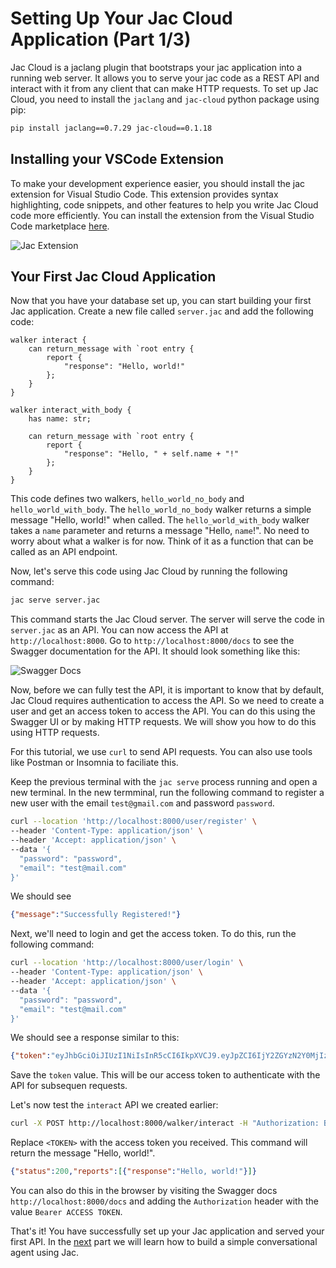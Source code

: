 # Setting Up Your Jac Cloud Application (Part 1/3)
Jac Cloud is a jaclang plugin that bootstraps your jac application into a running web server. It allows you to serve your jac code as a REST API and interact with it from any client that can make HTTP requests. To set up Jac Cloud, you need to install the `jaclang` and `jac-cloud` python package using pip:

```bash
pip install jaclang==0.7.29 jac-cloud==0.1.18
```

## Installing your VSCode Extension
To make your development experience easier, you should install the jac extension for Visual Studio Code. This extension provides syntax highlighting, code snippets, and other features to help you write Jac Cloud code more efficiently. You can install the extension from the Visual Studio Code marketplace [here](https://marketplace.visualstudio.com/items?itemName=jaseci-labs.jaclang-extension).

![Jac Extension](images/1_vscode.png)

## Your First Jac Cloud Application
Now that you have your database set up, you can start building your first Jac application. Create a new file called `server.jac` and add the following code:

```jac
walker interact {
    can return_message with `root entry {
        report {
            "response": "Hello, world!"
        };
    }
}

walker interact_with_body {
    has name: str;

    can return_message with `root entry {
        report {
            "response": "Hello, " + self.name + "!"
        };
    }
}
```

This code defines two walkers, `hello_world_no_body` and `hello_world_with_body`. The `hello_world_no_body` walker returns a simple message "Hello, world!" when called. The `hello_world_with_body` walker takes a `name` parameter and returns a message "Hello, `name`!". No need to worry about what a walker is for now. Think of it as a function that can be called as an API endpoint.

Now, let's serve this code using Jac Cloud by running the following command:

```bash
jac serve server.jac
```

This command starts the Jac Cloud server. The server will serve the code in `server.jac` as an API. You can now access the API at `http://localhost:8000`. Go to `http://localhost:8000/docs` to see the Swagger documentation for the API. It should look something like this:

![Swagger Docs](images/1_swagger.png)

Now, before we can fully test the API, it is important to know that by default, Jac Cloud requires authentication to access the API. So we need to create a user and get an access token to access the API. You can do this using the Swagger UI or by making HTTP requests. We will show you how to do this using HTTP requests.

For this tutorial, we use `curl` to send API requests. You can also use tools like Postman or Insomnia to faciliate this.

Keep the previous terminal with the `jac serve` process running and open a new terminal. In the new termminal, run the following command to register a new user with the email `test@gmail.com` and password `password`.

```bash
curl --location 'http://localhost:8000/user/register' \
--header 'Content-Type: application/json' \
--header 'Accept: application/json' \
--data '{
  "password": "password",
  "email": "test@mail.com"
}'
```

We should see
```json
{"message":"Successfully Registered!"}
```

Next, we'll need to login and get the access token. To do this, run the following command:

```bash
curl --location 'http://localhost:8000/user/login' \
--header 'Content-Type: application/json' \
--header 'Accept: application/json' \
--data '{
  "password": "password",
  "email": "test@mail.com"
}'
```

We should see a response similar to this:

```json
{"token":"eyJhbGciOiJIUzI1NiIsInR5cCI6IkpXVCJ9.eyJpZCI6IjY2ZGYzN2Y0MjIzNDM2N2QxZDMzMDE1MSIsImVtYWlsIjoidGVzdEBtYWlsLmNvbSIsInJvb3RfaWQiOiI2NmRmMzdmNDIyMzQzNjdkMWQzMzAxNTAiLCJpc19hY3RpdmF0ZWQiOnRydWUsImV4cGlyYXRpb24iOjE3MjYwMzAyNDUsInN0YXRlIjoiZGlCQnJOMHMifQ.oFQ5DuUBwzGVedmk4ktesFIelZR0JH8xx7zU4L_Vu3k","user":{"id":"66df37f42234367d1d330151","email":"test@mail.com","root_id":"66df37f42234367d1d330150","is_activated":true,"expiration":1726030245,"state":"diBBrN0s"}}
```

Save the `token` value. This will be our access token to authenticate with the API for subsequen requests.

Let's now test the `interact` API we created earlier:
```bash
curl -X POST http://localhost:8000/walker/interact -H "Authorization: Bearer <TOKEN>"
```

Replace `<TOKEN>` with the access token you received. This command will return the message "Hello, world!".

```json
{"status":200,"reports":[{"response":"Hello, world!"}]}
```

You can also do this in the browser by visiting the Swagger docs `http://localhost:8000/docs` and adding the `Authorization` header with the value `Bearer ACCESS TOKEN`.

That's it! You have successfully set up your Jac application and served your first API. In the [next](2_building-a-rag-chatbot.md) part we will learn how to build a simple conversational agent using Jac.
